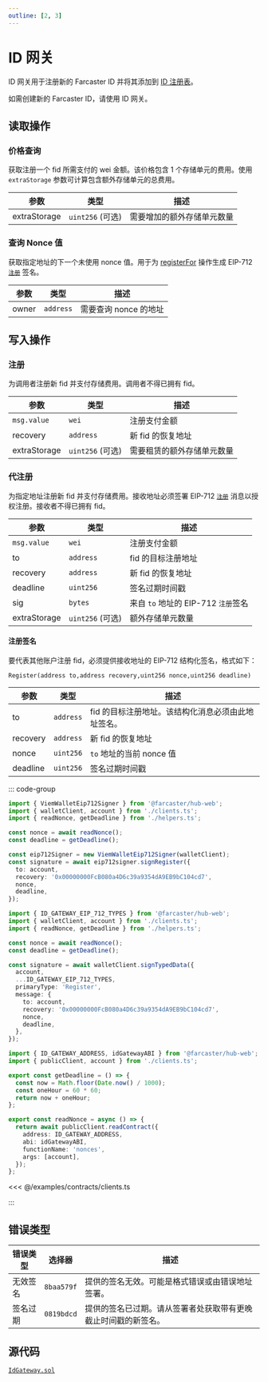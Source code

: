 ```yaml
---
outline: [2, 3]
---
```


# ID 网关

ID 网关用于注册新的 Farcaster ID 并将其添加到 [ID 注册表](/reference/contracts/reference/id-registry.md)。

如需创建新的 Farcaster ID，请使用 ID 网关。

## 读取操作

### 价格查询

获取注册一个 fid 所需支付的 wei 金额。该价格包含 1 个存储单元的费用。使用 `extraStorage` 参数可计算包含额外存储单元的总费用。

| 参数         | 类型             | 描述                       |
| ------------ | ---------------- | -------------------------- |
| extraStorage | `uint256` (可选) | 需要增加的额外存储单元数量 |

### 查询 Nonce 值

获取指定地址的下一个未使用 nonce 值。用于为 [registerFor](#registerfor) 操作生成 EIP-712 [`注册`](#register-signature) 签名。

| 参数  | 类型      | 描述                  |
| ----- | --------- | --------------------- |
| owner | `address` | 需要查询 nonce 的地址 |

## 写入操作

### 注册

为调用者注册新 fid 并支付存储费用。调用者不得已拥有 fid。

| 参数         | 类型             | 描述                       |
| ------------ | ---------------- | -------------------------- |
| `msg.value`  | `wei`            | 注册支付金额               |
| recovery     | `address`        | 新 fid 的恢复地址          |
| extraStorage | `uint256` (可选) | 需要租赁的额外存储单元数量 |

### 代注册

为指定地址注册新 fid 并支付存储费用。接收地址必须签署 EIP-712 [`注册`](#register-signature) 消息以授权注册。接收者不得已拥有 fid。

| 参数         | 类型             | 描述                                |
| ------------ | ---------------- | ----------------------------------- |
| `msg.value`  | `wei`            | 注册支付金额                        |
| to           | `address`        | fid 的目标注册地址                  |
| recovery     | `address`        | 新 fid 的恢复地址                   |
| deadline     | `uint256`        | 签名过期时间戳                      |
| sig          | `bytes`          | 来自 `to` 地址的 EIP-712 `注册`签名 |
| extraStorage | `uint256` (可选) | 额外存储单元数量                    |

#### 注册签名

要代表其他账户注册 fid，必须提供接收地址的 EIP-712 结构化签名，格式如下：

`Register(address to,address recovery,uint256 nonce,uint256 deadline)`

| 参数     | 类型      | 描述                                               |
| -------- | --------- | -------------------------------------------------- |
| to       | `address` | fid 的目标注册地址。该结构化消息必须由此地址签名。 |
| recovery | `address` | 新 fid 的恢复地址                                  |
| nonce    | `uint256` | `to` 地址的当前 nonce 值                           |
| deadline | `uint256` | 签名过期时间戳                                     |

::: code-group

```ts [@farcaster/hub-web]
import { ViemWalletEip712Signer } from '@farcaster/hub-web';
import { walletClient, account } from './clients.ts';
import { readNonce, getDeadline } from './helpers.ts';

const nonce = await readNonce();
const deadline = getDeadline();

const eip712Signer = new ViemWalletEip712Signer(walletClient);
const signature = await eip712signer.signRegister({
  to: account,
  recovery: '0x00000000FcB080a4D6c39a9354dA9EB9bC104cd7',
  nonce,
  deadline,
});
```

```ts [Viem]
import { ID_GATEWAY_EIP_712_TYPES } from '@farcaster/hub-web';
import { walletClient, account } from './clients.ts';
import { readNonce, getDeadline } from './helpers.ts';

const nonce = await readNonce();
const deadline = getDeadline();

const signature = await walletClient.signTypedData({
  account,
  ...ID_GATEWAY_EIP_712_TYPES,
  primaryType: 'Register',
  message: {
    to: account,
    recovery: '0x00000000FcB080a4D6c39a9354dA9EB9bC104cd7',
    nonce,
    deadline,
  },
});
```

```ts [helpers.ts]
import { ID_GATEWAY_ADDRESS, idGatewayABI } from '@farcaster/hub-web';
import { publicClient, account } from './clients.ts';

export const getDeadline = () => {
  const now = Math.floor(Date.now() / 1000);
  const oneHour = 60 * 60;
  return now + oneHour;
};

export const readNonce = async () => {
  return await publicClient.readContract({
    address: ID_GATEWAY_ADDRESS,
    abi: idGatewayABI,
    functionName: 'nonces',
    args: [account],
  });
};
```

<<< @/examples/contracts/clients.ts

:::

## 错误类型

| 错误类型 | 选择器     | 描述                                                           |
| -------- | ---------- | -------------------------------------------------------------- |
| 无效签名 | `8baa579f` | 提供的签名无效。可能是格式错误或由错误地址签署。               |
| 签名过期 | `0819bdcd` | 提供的签名已过期。请从签署者处获取带有更晚截止时间戳的新签名。 |

## 源代码

[`IdGateway.sol`](https://github.com/farcasterxyz/contracts/blob/1aceebe916de446f69b98ba1745a42f071785730/src/IdGateway.sol)
